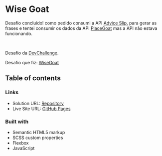 # Wise Goat

Desafio concluído! como pedido consumi a API [Advice Slip](https://api.adviceslip.com), para gerar as frases e tentei consumir os dados da API [PlaceGoat](https://placegoat.com) mas a API não estava funcionando.

<br>

Desafio da [DevChallenge](https://devchallenge.vercel.app).

Desafio que fiz: [WiseGoat](https://devchallenge.vercel.app/challenges/5f14f8d5130a5d78f89d9640/details)

## Table of contents

### Links

- Solution URL: [Repository](https://github.com/joaodiazz/wise-goat)
- Live Site URL: [GitHub Pages](https://joaodiazz.github.io/wise-goat/)

### Built with

- Semantic HTML5 markup
- SCSS custom properties
- Flexbox
- JavaScript
